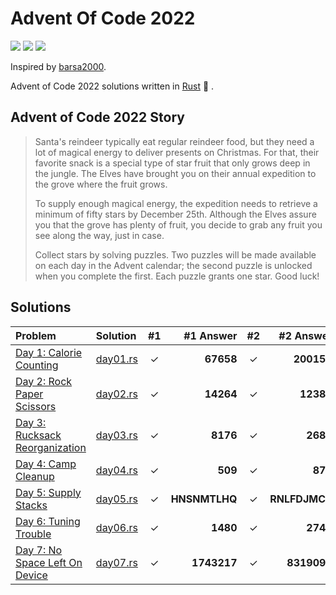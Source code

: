 # Advent Of Code 2022

![](https://img.shields.io/badge/day%20📅-8-blue)
![](https://img.shields.io/badge/stars%20⭐-14-yellow)
![](https://img.shields.io/badge/days%20completed-7-red)

Inspired by [barsa2000](https://github.com/barsa2000/AOC2022).

Advent of Code 2022 solutions written in [Rust](https://www.rust-lang.org/) :crab: .

## Advent of Code 2022 Story

> Santa's reindeer typically eat regular reindeer food, but they need a lot of magical energy to deliver presents on Christmas. For that, their favorite snack is a special type of star fruit that only grows deep in the jungle. The Elves have brought you on their annual expedition to the grove where the fruit grows.
>
> To supply enough magical energy, the expedition needs to retrieve a minimum of fifty stars by December 25th. Although the Elves assure you that the grove has plenty of fruit, you decide to grab any fruit you see along the way, just in case.
>
> Collect stars by solving puzzles. Two puzzles will be made available on each day in the Advent calendar; the second puzzle is unlocked when you complete the first. Each puzzle grants one star. Good luck!

## Solutions

| Problem                                                               | Solution                 |  #1   |     #1 Answer |  #2   |     #2 Answer |
| :-------------------------------------------------------------------- | :----------------------- | :---: | ------------: | :---: | ------------: |
| [Day 1: Calorie Counting](https://adventofcode.com/2022/day/1)        | [day01.rs](src/day01.rs) |   ✓   |     **67658** |   ✓   |    **200158** |
| [Day 2: Rock Paper Scissors](https://adventofcode.com/2022/day/2)     | [day02.rs](src/day02.rs) |   ✓   |     **14264** |   ✓   |     **12382** |
| [Day 3: Rucksack Reorganization](https://adventofcode.com/2022/day/3) | [day03.rs](src/day03.rs) |   ✓   |      **8176** |   ✓   |      **2689** |
| [Day 4: Camp Cleanup](https://adventofcode.com/2022/day/4)            | [day04.rs](src/day04.rs) |   ✓   |       **509** |   ✓   |       **870** |
| [Day 5: Supply Stacks](https://adventofcode.com/2022/day/5)           | [day05.rs](src/day05.rs) |   ✓   | **HNSNMTLHQ** |   ✓   | **RNLFDJMCT** |
| [Day 6: Tuning Trouble](https://adventofcode.com/2022/day/6)          | [day06.rs](src/day06.rs) |   ✓   |      **1480** |   ✓   |      **2746** |
| [Day 7: No Space Left On Device](https://adventofcode.com/2022/day/7) | [day07.rs](src/day07.rs) |   ✓   |   **1743217** |   ✓   |   **8319096** |